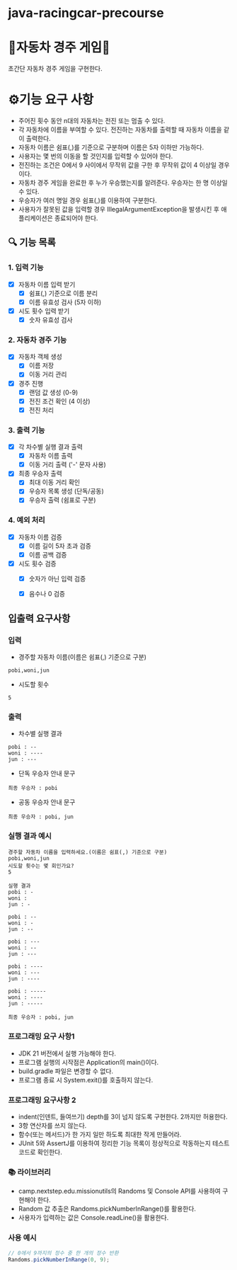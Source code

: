 # java-racingcar-precourse

# **🚗자동차 경주 게임🚗**
초간단 자동차 경주 게임을 구현한다.

# **⚙️기능 요구 사항**
* 주어진 횟수 동안 n대의 자동차는 전진 또는 멈출 수 있다.
* 각 자동차에 이름을 부여할 수 있다. 전진하는 자동차를 출력할 때 자동차 이름을 같이 출력한다.
* 자동차 이름은 쉼표(,)를 기준으로 구분하며 이름은 5자 이하만 가능하다.
* 사용자는 몇 번의 이동을 할 것인지를 입력할 수 있어야 한다.
* 전진하는 조건은 0에서 9 사이에서 무작위 값을 구한 후 무작위 값이 4 이상일 경우이다.
* 자동차 경주 게임을 완료한 후 누가 우승했는지를 알려준다. 우승자는 한 명 이상일 수 있다.
* 우승자가 여러 명일 경우 쉼표(,)를 이용하여 구분한다.
* 사용자가 잘못된 값을 입력할 경우 IllegalArgumentException을 발생시킨 후 애플리케이션은 종료되어야 한다.

## 🔍 **기능 목록**

### 1. 입력 기능
- [x] 자동차 이름 입력 받기
    - [x] 쉼표(,) 기준으로 이름 분리
    - [x] 이름 유효성 검사 (5자 이하)
- [x] 시도 횟수 입력 받기
    - [x] 숫자 유효성 검사

### 2. 자동차 경주 기능
- [x] 자동차 객체 생성
    - [x] 이름 저장
    - [x] 이동 거리 관리
- [x] 경주 진행
    - [x] 랜덤 값 생성 (0-9)
    - [x] 전진 조건 확인 (4 이상)
    - [x] 전진 처리

### 3. 출력 기능
- [x] 각 차수별 실행 결과 출력
    - [x] 자동차 이름 출력
    - [x] 이동 거리 출력 ('-' 문자 사용)
- [x] 최종 우승자 출력
    - [x] 최대 이동 거리 확인
    - [x] 우승자 목록 생성 (단독/공동)
    - [x] 우승자 출력 (쉼표로 구분)

### 4. 예외 처리
- [x] 자동차 이름 검증
    - [x] 이름 길이 5자 초과 검증
    - [x] 이름 공백 검증
- [x] 시도 횟수 검증
    - [x] 숫자가 아닌 입력 검증
    - [x] 음수나 0 검증



## **입출력 요구사항**

### **입력**
* 경주할 자동차 이름(이름은 쉼표(,) 기준으로 구분)
 ```
pobi,woni,jun
 ```
* 시도할 횟수
```
5
 ```
### **출력**
* 차수별 실행 결과
```
pobi : --
woni : ----
jun : ---
 ```
* 단독 우승자 안내 문구
 ```
최종 우승자 : pobi
 ```
* 공동 우승자 안내 문구
```
최종 우승자 : pobi, jun
 ```

### **실행 결과 예시**
 ```
경주할 자동차 이름을 입력하세요.(이름은 쉼표(,) 기준으로 구분)
pobi,woni,jun
시도할 횟수는 몇 회인가요?
5

실행 결과
pobi : -
woni : 
jun : -

pobi : --
woni : -
jun : --

pobi : ---
woni : --
jun : ---

pobi : ----
woni : ---
jun : ----

pobi : -----
woni : ----
jun : -----

최종 우승자 : pobi, jun
 ```

### **프로그래밍 요구 사항1**
* JDK 21 버전에서 실행 가능해야 한다.
* 프로그램 실행의 시작점은 Application의 main()이다.
* build.gradle 파일은 변경할 수 없다.
* 프로그램 종료 시 System.exit()를 호출하지 않는다.

### **프로그래밍 요구사항 2**
* indent(인덴트, 들여쓰기) depth를 3이 넘지 않도록 구현한다. 2까지만 허용한다.
* 3항 연산자를 쓰지 않는다.
* 함수(또는 메서드)가 한 가지 일만 하도록 최대한 작게 만들어라.
* JUnit 5와 AssertJ를 이용하여 정리한 기능 목록이 정상적으로 작동하는지 테스트 코드로 확인한다.

### **📚 라이브러리**
* camp.nextstep.edu.missionutils의 Randoms 및 Console API를 사용하여 구현해야 한다.
* Random 값 추출은 Randoms.pickNumberInRange()를 활용한다.
* 사용자가 입력하는 값은 Console.readLine()을 활용한다.

### **사용 예시**
```java
// 0에서 9까지의 정수 중 한 개의 정수 반환
Randoms.pickNumberInRange(0, 9);